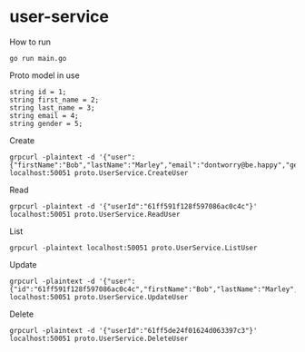 # user-service

How to run
```
go run main.go
```

Proto model in use
```
string id = 1;
string first_name = 2;
string last_name = 3;
string email = 4;
string gender = 5;
```

Create
```
grpcurl -plaintext -d '{"user":{"firstName":"Bob","lastName":"Marley","email":"dontworry@be.happy","gender":"M"}}' localhost:50051 proto.UserService.CreateUser
```

Read
```
grpcurl -plaintext -d '{"userId":"61ff591f128f597086ac0c4c"}' localhost:50051 proto.UserService.ReadUser
```

List
```
grpcurl -plaintext localhost:50051 proto.UserService.ListUser
```


Update
```
grpcurl -plaintext -d '{"user":{"id":"61ff591f128f597086ac0c4c","firstName":"Bob","lastName":"Marley","email":"dontworry@be.happy","gender":"M"}}' localhost:50051 proto.UserService.UpdateUser
```

Delete
```
grpcurl -plaintext -d '{"userId":"61ff5de24f01624d063397c3"}' localhost:50051 proto.UserService.DeleteUser
```
